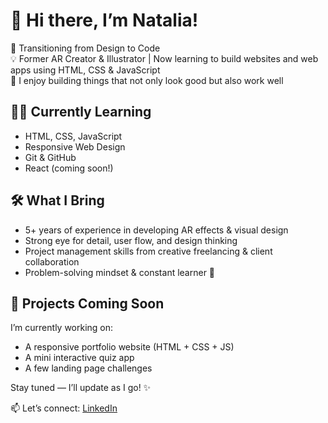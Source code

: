 # 👋 Hi there, I’m Natalia!

🎨 Transitioning from Design to Code  
💡 Former AR Creator & Illustrator | Now learning to build websites and web apps using HTML, CSS & JavaScript  
🚀 I enjoy building things that not only look good but also work well


## 👩‍💻 Currently Learning

- HTML, CSS, JavaScript
- Responsive Web Design
- Git & GitHub
- React (coming soon!)


## 🛠️ What I Bring

- 5+ years of experience in developing AR effects & visual design  
- Strong eye for detail, user flow, and design thinking  
- Project management skills from creative freelancing & client collaboration  
- Problem-solving mindset & constant learner 💪


## 📌 Projects Coming Soon

I’m currently working on:

- A responsive portfolio website (HTML + CSS + JS)  
- A mini interactive quiz app  
- A few landing page challenges

Stay tuned — I’ll update as I go! ✨


📫 Let’s connect: [LinkedIn](https://www.linkedin.com/in/kolonatalie/)
